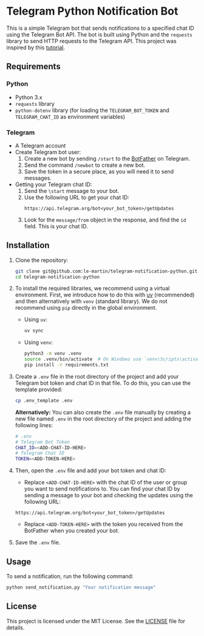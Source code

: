 # Telegram Python Notification Bot
This is a simple Telegram bot that sends notifications to a specified chat ID using the Telegram Bot API. The bot is built using Python and the `requests` library to send HTTP requests to the Telegram API. This project was inspired by this [tutorial](https://medium.com/@ManHay_Hong/how-to-create-a-telegram-bot-and-send-messages-with-python-4cf314d9fa3e).

## Requirements
### Python
- Python 3.x
- `requests` library
- `python-dotenv` library (for loading the `TELEGRAM_BOT_TOKEN` and `TELEGRAM_CHAT_ID` as environment variables)
### Telegram
- A Telegram account
- Create Telegram bot user:
    1. Create a new bot by sending `/start` to the [BotFather](https://t.me/botfather) on Telegram.
    2. Send the command `/newbot` to create a new bot.
    3. Save the token in a secure place, as you will need it to send messages.
- Getting your Telegram chat ID:
    1. Send the `\start` message to your bot.
    2. Use the following URL to get your chat ID:
        ```
        https://api.telegram.org/bot<your_bot_token>/getUpdates
        ```
    3. Look for the `message/from` object in the response, and find the `id` field. This is your chat ID.

## Installation
1. Clone the repository:
    ```bash
    git clone git@github.com:le-martin/telegram-notification-python.git
    cd telegram-notification-python
    ```
2. To install the required libraries, we recommend using a virtual environment. First, we introduce how to do this with [uv](https://docs.astral.sh/uv/) (recommended) and then alternatively with `venv` (standard library). We do not recommend using `pip` directly in the global environment.
    - Using `uv`:
        ```bash
        uv sync
        ```
    - Using `venv`:
        ```bash
        python3 -m venv .venv
        source .venv/bin/activate  # On Windows use `venv\Scripts\activate`
        pip install -r requirements.txt
        ```
3. Create a `.env` file in the root directory of the project and add your Telegram bot token and chat ID in that file. To do this, you can use the template provided:
    ```bash
    cp .env_template .env
    ```

    **Alternatively:** You can also create the `.env` file manually by creating a new file named `.env` in the root directory of the project and adding the following lines:
    ```bash
    # .env
    # Telegram Bot Token
    CHAT_ID=<ADD-CHAT-ID-HERE>
    # Telegram Chat ID
    TOKEN=<ADD-TOKEN-HERE>
    ```
4. Then, open the `.env` file and add your bot token and chat ID:
    - Replace `<ADD-CHAT-ID-HERE>` with the chat ID of the user or group you want to send notifications to. You can find your chat ID by sending a message to your bot and checking the updates using the following URL:
    ```
    https://api.telegram.org/bot<your_bot_token>/getUpdates
    ```
    - Replace `<ADD-TOKEN-HERE>` with the token you received from the BotFather when you created your bot.
5. Save the `.env` file.

## Usage
To send a notification, run the following command:
```bash
python send_notification.py "Your notification message"
```

## License
This project is licensed under the MIT License. See the [LICENSE](LICENSE) file for details.
